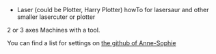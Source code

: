 - Laser (could be Plotter, Harry Plotter)
  howTo for lasersaur and other smaller lasercuter or plotter 
  
2 or 3 axes Machines with a tool. 


You can find a list for settings on [the github of Anne-Sophie](https://github.com/Anou92/Decoupe-laser/blob/master/Materiauth%C3%A8que.md)
